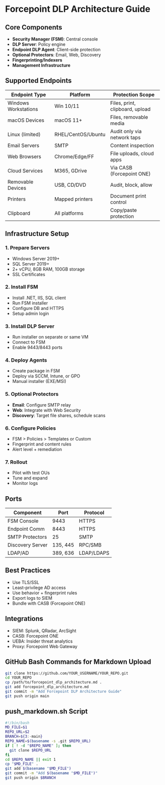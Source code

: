 # Forcepoint DLP Architecture Guide

## Core Components
- **Security Manager (FSM)**: Central console
- **DLP Server**: Policy engine
- **Endpoint DLP Agent**: Client-side protection
- **Optional Protectors**: Email, Web, Discovery
- **Fingerprinting/Indexers**
- **Management Infrastructure**

## Supported Endpoints
| Endpoint Type        | Platform          | Protection Scope                       |
|----------------------|-------------------|----------------------------------------|
| Windows Workstations | Win 10/11         | Files, print, clipboard, upload        |
| macOS Devices        | macOS 11+         | Files, removable media                 |
| Linux (limited)      | RHEL/CentOS/Ubuntu| Audit only via network taps            |
| Email Servers        | SMTP              | Content inspection                     |
| Web Browsers         | Chrome/Edge/FF    | File uploads, cloud apps               |
| Cloud Services       | M365, GDrive      | Via CASB (Forcepoint ONE)              |
| Removable Devices    | USB, CD/DVD       | Audit, block, allow                    |
| Printers             | Mapped printers   | Document print control                 |
| Clipboard            | All platforms     | Copy/paste protection                  |

## Infrastructure Setup

### 1. Prepare Servers
- Windows Server 2019+
- SQL Server 2019+
- 2+ vCPU, 8GB RAM, 100GB storage
- SSL Certificates

### 2. Install FSM
- Install .NET, IIS, SQL client
- Run FSM installer
- Configure DB and HTTPS
- Setup admin login

### 3. Install DLP Server
- Run installer on separate or same VM
- Connect to FSM
- Enable 9443/8443 ports

### 4. Deploy Agents
- Create package in FSM
- Deploy via SCCM, Intune, or GPO
- Manual installer (EXE/MSI)

### 5. Optional Protectors
- **Email**: Configure SMTP relay
- **Web**: Integrate with Web Security
- **Discovery**: Target file shares, schedule scans

### 6. Configure Policies
- FSM > Policies > Templates or Custom
- Fingerprint and content rules
- Alert level + remediation

### 7. Rollout
- Pilot with test OUs
- Tune and expand
- Monitor logs

## Ports

| Component         | Port | Protocol |
|-------------------|------|----------|
| FSM Console       | 9443 | HTTPS    |
| Endpoint Comm     | 8443 | HTTPS    |
| SMTP Protectors   | 25   | SMTP     |
| Discovery Server  | 135, 445 | RPC/SMB |
| LDAP/AD           | 389, 636 | LDAP/LDAPS |

## Best Practices
- Use TLS/SSL
- Least-privilege AD access
- Use behavior + fingerprint rules
- Export logs to SIEM
- Bundle with CASB (Forcepoint ONE)

## Integrations
- SIEM: Splunk, QRadar, ArcSight
- CASB: Forcepoint ONE
- UEBA: Insider threat analytics
- Proxy: Forcepoint Web Gateway

## GitHub Bash Commands for Markdown Upload

```bash
git clone https://github.com/YOUR_USERNAME/YOUR_REPO.git
cd YOUR_REPO
cp /path/to/forcepoint_dlp_architecture.md .
git add forcepoint_dlp_architecture.md
git commit -m "Add Forcepoint DLP Architecture Guide"
git push origin main
```

## push_markdown.sh Script

```bash
#!/bin/bash
MD_FILE=$1
REPO_URL=$2
BRANCH=${3:-main}
REPO_NAME=$(basename -s .git $REPO_URL)
if [ ! -d "$REPO_NAME" ]; then
  git clone $REPO_URL
fi
cd $REPO_NAME || exit 1
cp "$MD_FILE" .
git add $(basename "$MD_FILE")
git commit -m "Add $(basename "$MD_FILE")"
git push origin $BRANCH
```